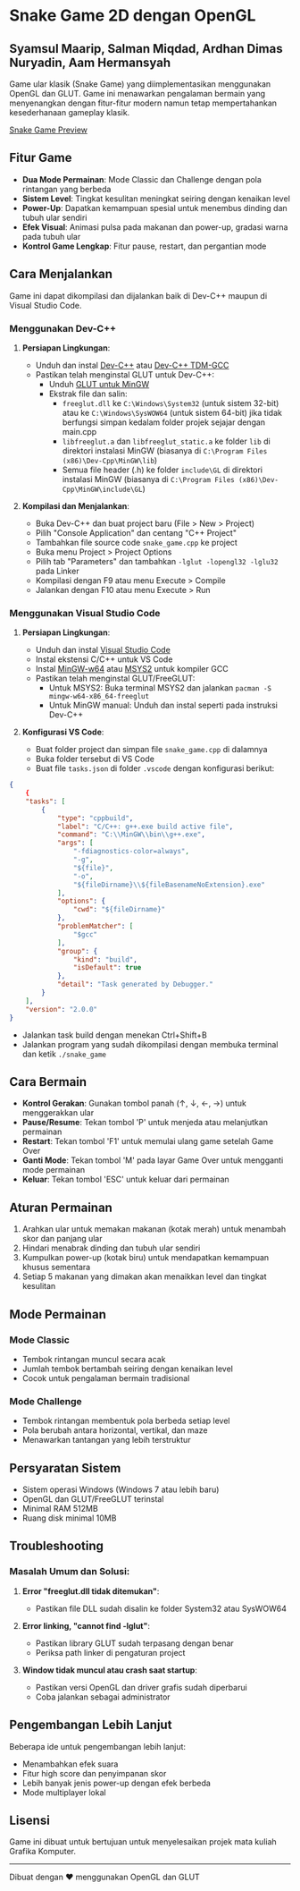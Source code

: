 # Snake Game 2D dengan OpenGL
## Syamsul Maarip, Salman Miqdad, Ardhan Dimas Nuryadin, Aam Hermansyah

Game ular klasik (Snake Game) yang diimplementasikan menggunakan OpenGL dan GLUT. Game ini menawarkan pengalaman bermain yang menyenangkan dengan fitur-fitur modern namun tetap mempertahankan kesederhanaan gameplay klasik.

[Snake Game Preview](https://raw.githubusercontent.com/syamsulmaarip05/SnakeGame2DOpenGL/main/image/Screenshot%20(974).png)

## Fitur Game

- **Dua Mode Permainan**: Mode Classic dan Challenge dengan pola rintangan yang berbeda
- **Sistem Level**: Tingkat kesulitan meningkat seiring dengan kenaikan level
- **Power-Up**: Dapatkan kemampuan spesial untuk menembus dinding dan tubuh ular sendiri
- **Efek Visual**: Animasi pulsa pada makanan dan power-up, gradasi warna pada tubuh ular
- **Kontrol Game Lengkap**: Fitur pause, restart, dan pergantian mode

## Cara Menjalankan

Game ini dapat dikompilasi dan dijalankan baik di Dev-C++ maupun di Visual Studio Code.

### Menggunakan Dev-C++

1. **Persiapan Lingkungan**:
   - Unduh dan instal [Dev-C++](https://www.bloodshed.net/) atau [Dev-C++ TDM-GCC](https://sourceforge.net/projects/orwelldevcpp/)
   - Pastikan telah menginstal GLUT untuk Dev-C++:
     - Unduh [GLUT untuk MinGW](https://www.transmissionzero.co.uk/software/freeglut-devel/)
     - Ekstrak file dan salin:
       - `freeglut.dll` ke `C:\Windows\System32` (untuk sistem 32-bit) atau ke `C:\Windows\SysWOW64` (untuk sistem 64-bit) jika tidak berfungsi simpan kedalam folder projek sejajar dengan main.cpp
       - `libfreeglut.a` dan `libfreeglut_static.a` ke folder `lib` di direktori instalasi MinGW (biasanya di `C:\Program Files (x86)\Dev-Cpp\MinGW\lib`)
       - Semua file header (.h) ke folder `include\GL` di direktori instalasi MinGW (biasanya di `C:\Program Files (x86)\Dev-Cpp\MinGW\include\GL`)

2. **Kompilasi dan Menjalankan**:
   - Buka Dev-C++ dan buat project baru (File > New > Project)
   - Pilih "Console Application" dan centang "C++ Project"
   - Tambahkan file source code `snake_game.cpp` ke project
   - Buka menu Project > Project Options
   - Pilih tab "Parameters" dan tambahkan `-lglut -lopengl32 -lglu32` pada Linker
   - Kompilasi dengan F9 atau menu Execute > Compile
   - Jalankan dengan F10 atau menu Execute > Run

### Menggunakan Visual Studio Code

1. **Persiapan Lingkungan**:
   - Unduh dan instal [Visual Studio Code](https://code.visualstudio.com/)
   - Instal ekstensi C/C++ untuk VS Code
   - Instal [MinGW-w64](https://sourceforge.net/projects/mingw-w64/) atau [MSYS2](https://www.msys2.org/) untuk kompiler GCC
   - Pastikan telah menginstal GLUT/FreeGLUT:
     - Untuk MSYS2: Buka terminal MSYS2 dan jalankan `pacman -S mingw-w64-x86_64-freeglut`
     - Untuk MinGW manual: Unduh dan instal seperti pada instruksi Dev-C++

2. **Konfigurasi VS Code**:
   - Buat folder project dan simpan file `snake_game.cpp` di dalamnya
   - Buka folder tersebut di VS Code
   - Buat file `tasks.json` di folder `.vscode` dengan konfigurasi berikut:

```json
{
    {
    "tasks": [
        {
            "type": "cppbuild",
            "label": "C/C++: g++.exe build active file",
            "command": "C:\\MinGW\\bin\\g++.exe",
            "args": [
                "-fdiagnostics-color=always",
                "-g",
                "${file}",
                "-o",
                "${fileDirname}\\${fileBasenameNoExtension}.exe"
            ],
            "options": {
                "cwd": "${fileDirname}"
            },
            "problemMatcher": [
                "$gcc"
            ],
            "group": {
                "kind": "build",
                "isDefault": true
            },
            "detail": "Task generated by Debugger."
        }
    ],
    "version": "2.0.0"
}
```

   - Jalankan task build dengan menekan Ctrl+Shift+B
   - Jalankan program yang sudah dikompilasi dengan membuka terminal dan ketik `./snake_game`

## Cara Bermain

- **Kontrol Gerakan**: Gunakan tombol panah (↑, ↓, ←, →) untuk menggerakkan ular
- **Pause/Resume**: Tekan tombol 'P' untuk menjeda atau melanjutkan permainan
- **Restart**: Tekan tombol 'F1' untuk memulai ulang game setelah Game Over
- **Ganti Mode**: Tekan tombol 'M' pada layar Game Over untuk mengganti mode permainan
- **Keluar**: Tekan tombol 'ESC' untuk keluar dari permainan

## Aturan Permainan

1. Arahkan ular untuk memakan makanan (kotak merah) untuk menambah skor dan panjang ular
2. Hindari menabrak dinding dan tubuh ular sendiri
3. Kumpulkan power-up (kotak biru) untuk mendapatkan kemampuan khusus sementara
4. Setiap 5 makanan yang dimakan akan menaikkan level dan tingkat kesulitan

## Mode Permainan

### Mode Classic
- Tembok rintangan muncul secara acak
- Jumlah tembok bertambah seiring dengan kenaikan level
- Cocok untuk pengalaman bermain tradisional

### Mode Challenge
- Tembok rintangan membentuk pola berbeda setiap level
- Pola berubah antara horizontal, vertikal, dan maze
- Menawarkan tantangan yang lebih terstruktur

## Persyaratan Sistem

- Sistem operasi Windows (Windows 7 atau lebih baru)
- OpenGL dan GLUT/FreeGLUT terinstal
- Minimal RAM 512MB
- Ruang disk minimal 10MB

## Troubleshooting

### Masalah Umum dan Solusi:

1. **Error "freeglut.dll tidak ditemukan"**:
   - Pastikan file DLL sudah disalin ke folder System32 atau SysWOW64

2. **Error linking, "cannot find -lglut"**:
   - Pastikan library GLUT sudah terpasang dengan benar
   - Periksa path linker di pengaturan project

3. **Window tidak muncul atau crash saat startup**:
   - Pastikan versi OpenGL dan driver grafis sudah diperbarui
   - Coba jalankan sebagai administrator

## Pengembangan Lebih Lanjut

Beberapa ide untuk pengembangan lebih lanjut:
- Menambahkan efek suara
- Fitur high score dan penyimpanan skor
- Lebih banyak jenis power-up dengan efek berbeda
- Mode multiplayer lokal

## Lisensi

Game ini dibuat untuk bertujuan untuk menyelesaikan projek mata kuliah Grafika Komputer.

---

Dibuat dengan ❤️ menggunakan OpenGL dan GLUT

